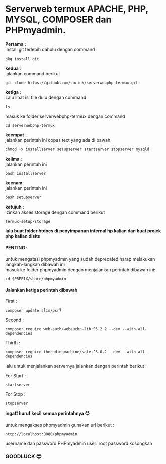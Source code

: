 <h1>Serverweb termux APACHE, PHP, MYSQL, COMPOSER dan PHPmyadmin.</h1>

**Pertama** : <br>
install git terlebih dahulu dengan command
```text
pkg install git
```


**kedua** :<br>
jalankan command berikut
```text
git clone https://github.com/curink/serverwebphp-termux.git
```

**ketiga** :<br>
Lalu lihat isi file dulu dengan command <br>
```text
ls
```
masuk ke folder serverwebphp-termux dengan command 
```text
cd serverwebphp-termux
```

**keempat** :<br>
jalankan perintah ini copas text yang ada di bawah.
```text
chmod +x installserver setupserver startserver stopserver mysqld
```

**kelima** : <br>
jalankan perintah ini
```text
bash installserver
```

**keenam**: <br>
jalankan perintah ini
```text
bash setupserver
```

**ketujuh** :<br>
izinkan akses storage dengan command berikut
```text
termux-setup-storage
```

**lalu buat folder htdocs di penyimpanan internal hp kalian dan buat projek php kalian disitu**

<h4>PENTING :</h4>
untuk mengatasi phpmyadmin yang sudah deprecated harap melakukan langkah-langkah dibawah ini<br>
masuk ke folder phpmyadmin dengan menjalankan perintah dibawah ini:
<br>

```text
cd $PREFIX/share/phpmyadmin
```

<h4>Jalankan ketiga perintah dibawah</h4>

First :
```text
composer update slim/psr7
```
Second :
```text
composer require web-auth/webauthn-lib:^5.2.2 --dev --with-all-dependencies
```
Thirth :
```text
composer require thecodingmachine/safe:^3.0.2 --dev --with-all-dependencies
```



lalu untuk menjalankan servernya jalankan dengan perintah berikut :

For Start :
```text
startserver
```
For Stop :
```text
stopserver
```

**ingat❗ huruf kecil semua perintahnya 😊**

untuk mengakses phpmyadmin gunakan url berikut :
```text
http://localhost:8080/phpmyadmin
```
username dan password PHPmyadmin
user: root
password kosongkan

<h3>GOODLUCK 😎</h3>
